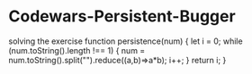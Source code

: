 # Codewars-Persistent-Bugger
solving the exercise
function persistence(num)  {
   let i = 0;
   while (num.toString().length !== 1) {
     num = num.toString().split("").reduce((a,b)=>a*b);
     i++;
   }
   return i;
}
